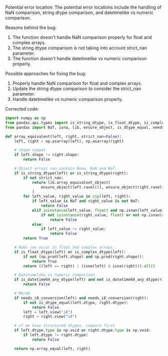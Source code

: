 Potential error location:
The potential error locations include the handling of NaN comparison, string dtype comparison, and datetimelike vs numeric comparison.

Reasons behind the bug:
1. The function doesn't handle NaN comparison properly for float and complex arrays.
2. The string dtype comparison is not taking into account strict_nan parameter.
3. The function doesn't handle datetimelike vs numeric comparison properly.

Possible approaches for fixing the bug:
1. Properly handle NaN comparison for float and complex arrays.
2. Update the string dtype comparison to consider the strict_nan parameter.
3. Handle datetimelike vs numeric comparison properly.

Corrected code:
```python
import numpy as np
from pandas.api.types import is_string_dtype, is_float_dtype, is_complex_dtype, is_datetime64_any_dtype, is_datetimelike_v_numeric
from pandas import NaT, isna, lib, ensure_object, is_dtype_equal, needs_i8_conversion

def array_equivalent(left, right, strict_nan=False):
    left, right = np.asarray(left), np.asarray(right)

    # shape compat
    if left.shape != right.shape:
        return False

    # Object arrays can contain None, NaN and NaT.
    if is_string_dtype(left) or is_string_dtype(right):
        if not strict_nan:
            return lib.array_equivalent_object(
                ensure_object(left.ravel()), ensure_object(right.ravel())
            )
        for left_value, right_value in zip(left, right):
            if left_value is NaT and right_value is not NaT:
                return False
            elif isinstance(left_value, float) and np.isnan(left_value):
                if not isinstance(right_value, float) or not np.isnan(right_value):
                    return False
            else:
                if left_value != right_value:
                    return False
        return True

    # NaNs can occur in float and complex arrays.
    if is_float_dtype(left) or is_complex_dtype(left):
        if not (np.prod(left.shape) and np.prod(right.shape)):
            return True
        return ((left == right) | (isna(left) & isna(right))).all()

    # Datetimelike vs numeric comparison
    if is_datetime64_any_dtype(left) and not is_datetime64_any_dtype(right):
        return False

    # M8/m8
    if needs_i8_conversion(left) and needs_i8_conversion(right):
        if not is_dtype_equal(left.dtype, right.dtype):
            return False
        left = left.view("i8")
        right = right.view("i8")

    # if we have structured dtypes, compare first
    if left.dtype.type is np.void or right.dtype.type is np.void:
        if left.dtype != right.dtype:
            return False

    return np.array_equal(left, right)
```